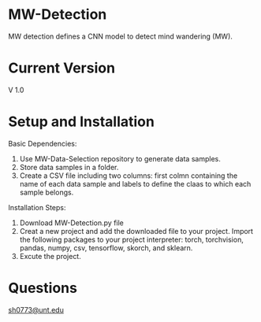 # MW-Detection

MW detection defines a CNN model to detect mind wandering (MW). 

# Current Version

V 1.0

# Setup and Installation

Basic Dependencies:
  1. Use MW-Data-Selection repository to generate data samples.
  2. Store data samples in a folder.
  3. Create a CSV file including two columns: first colmn containing the name of each data sample and labels to define the claas to which each sample belongs.
  
 Installation Steps:
  1. Download MW-Detection.py file
  2. Creat a new project and add the downloaded file to your project. Import the following packages to your project interpreter: torch, torchvision, pandas, numpy, csv, tensorflow, skorch, and sklearn.
  3. Excute the project.
  
 # Questions
 sh0773@unt.edu
